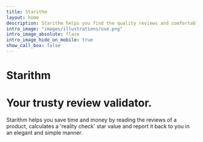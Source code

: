 ```yaml
---
title: Starithm
layout: home
description: Starithm helps you find the quality reviews and comfortably summarize them into a single value.
intro_image: "images/illustrations/use.png"
intro_image_absolute: flase
intro_image_hide_on_mobile: true
show_call_box: false
---
```


# Starithm
# Your trusty review validator.

Starithm helps you save time and money by reading the reviews of a product, calculates a 'reality check' star value and report it back to you in an elegant and simple manner.
